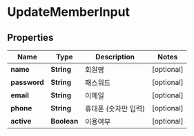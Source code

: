 

# UpdateMemberInput


## Properties

Name | Type | Description | Notes
------------ | ------------- | ------------- | -------------
**name** | **String** | 회원명 |  [optional]
**password** | **String** | 패스워드 |  [optional]
**email** | **String** | 이메일 |  [optional]
**phone** | **String** | 휴대폰 (숫자만 입력) |  [optional]
**active** | **Boolean** | 이용여부 |  [optional]



